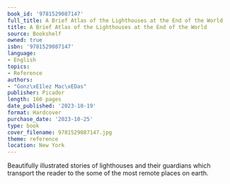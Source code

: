 ```yaml
---
book_id: '9781529087147'
full_title: A Brief Atlas of the Lighthouses at the End of the World
title: A Brief Atlas of the Lighthouses at the End of the World
source: Bookshelf
owned: true
isbn: '9781529087147'
language:
- English
topics:
- Reference
authors:
- "Gonz\xE1lez Mac\xEDas"
publisher: Picador
length: 160 pages
date_published: '2023-10-19'
format: Hardcover
purchase_date: '2023-10-25'
type: book
cover_filename: 9781529087147.jpg
theme: reference
location: New York
---
```

Beautifully illustrated stories of lighthouses and their guardians which transport the reader to the some of the most remote places on earth.

